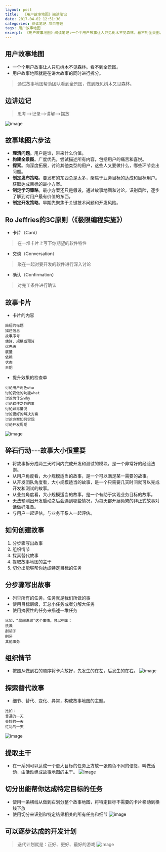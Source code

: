 ```yaml
---
layout: post
title:  《用户故事地图》阅读笔记
date: 2017-04-02 12:51:30
categories: 阅读笔记 项目管理
tags: 用户故事地图
excerpt: 《用户故事地图》阅读笔记:一个个用户故事让人只见树木不见森林。看不到全景图。用户故事地图就是在讲大故事的同时进行拆分。
---
```


## 用户故事地图
- 一个个用户故事让人只见树木不见森林。看不到全景图。
- 用户故事地图就是在讲大故事的同时进行拆分。

> 通过故事地图帮助团队看到全景图，做到既见树木又见森林。

## 边讲边记
> 思考-->记录-->讲解-->摆放

![image](\assets\20170403\1.png)


## 故事地图六步法
- **理清问题**。用户是谁，带来什么价值。
- **构建全景图**。广度优先，尝试描述所有内容，包括用户的痛苦和喜悦。
- **探索**。向深度拓展，讨论其他类型的用户，这些人又要做什么，哪些环节会出问题。
- **制定发布策略**。要发布的东西总是太多，聚焦于业务目标的达成和目标用户。获取达成目标的最小方案。
- **制定学习策略**。最小方案还只是假设，通过故事地图和讨论，识别风险，逐步了解到对用户最有价值的东西。
- **制定开发策略**。早期先聚焦于关键技术问题和开发风险。


## Ro Jeffries的3C原则（《极限编程实施》）
- 卡片（Card）
> 在一堆卡片上写下你期望的软件特性
- 交谈（Conversation）
> 聚在一起对要开发的软件进行深入讨论
- 确认（Confirmation）
> 对完工条件进行确认


## 故事卡片
- 卡片的内容

```
简短的标题
描述信息
故事序号
估算、规模或预算
优先级
度量
依赖
状态
日期
```
- 提升效果的检查单

```
讨论用户角色who
讨论要做的功能what
讨论为什么why
讨论软件之外的事
讨论异常情况
讨论更好的解决方案
讨论方案如何实现
讨论开发周期
```
![image](\assets\20170403\2.png)


## 碎石行动---故事大小很重要
- 将故事拆分成两三天时间内完成开发和测试的模块，是一个非常好的经验法则。
- 从用户角度看，大小规模适当的故事，是一个可以满足某一需要的故事。
- 从开发团队角度看，大小规模适当的故事，是一个只需要几天时间就可以完成开发和测试的故事。
- 从业务角度看，大小规模适当的故事，是一个有助于实现业务目标的故事。
- 无法预测出开发启动之后会遇到哪些情况，为每天都开展频繁的非正式故事对话做好准备。
- 与用户一起评估，与业务干系人一起评估。


## 如何创建故事
1. 分步骤写出故事
2. 组织情节
3. 探索替代故事
4. 提取故事地图的主干
5. 切分出能够帮你达成特定目标的任务


## 分步骤写出故事
- 列举所有的任务，任务就是我们所做的事
- 使用目标层级，汇总小任务或者分解大任务
- 使用摘要性的任务来描述一堆任务

```
比如，“晨间洗漱”这个事情，可以列出：
洗澡
刮胡子
刷牙
其他事务
```

## 组织情节
- 按照从做到右的顺序将卡片放好，先发生的在左，后发生的在右。
![image](\assets\20170403\3.png)

## 探索替代故事
- 细节、替代、变化、异常，构成故事地图的主题。

```
比如：
普通的一天
美妙的一天
忙乱的一天
```
![image](\assets\20170403\4.png)

## 提取主干
- 在一系列可以达成一个更大目标的任务上方放一张颜色不同的便签，叫做活动，由活动组成故事地图的主干。
![image](\assets\20170403\5.png)

## 切分出能帮你达成特定目标的任务
- 使用一条横线从做到右划分整个故事地图，将特定目标不需要的卡片移动到横线下放
- 使用切分来识别和特定结果相关的所有任务和细节
![image](\assets\20170403\6.png)

## 可以逐步达成的开发计划
> 迭代计划就是：正好、更好、最好的游戏
![image](\assets\20170403\7.png)




